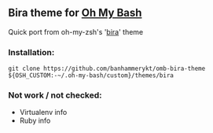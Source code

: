 ## Bira theme for [Oh My Bash](https://github.com/ohmybash/oh-my-bash)

Quick port from oh-my-zsh's '[bira](https://github.com/ohmyzsh/ohmyzsh/blob/master/themes/bira.zsh-theme)' theme

### Installation:

```
git clone https://github.com/banhammerykt/omb-bira-theme ${OSH_CUSTOM:-~/.oh-my-bash/custom}/themes/bira
```

### Not work / not checked:

- Virtualenv info
- Ruby info
